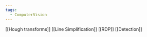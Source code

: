 ```yaml
---
tags:
  - ComputerVision
---
```


[[Hough transforms]]
[[Line Simplification]]
[[RDP]]
[[Detection]]

